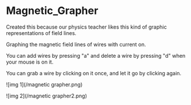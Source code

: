 # Magnetic_Grapher

Created this because our physics teacher likes this kind of graphic representations of field lines.

Graphing the magnetic field lines of wires with current on.

You can add wires by pressing "a" and delete a wire by pressing "d" when your mouse is on it.

You can grab a wire by clicking on it once, and let it go by clicking again.

![img 1](/magnetic grapher.png)

![img 2](/magnetic grapher2.png)
